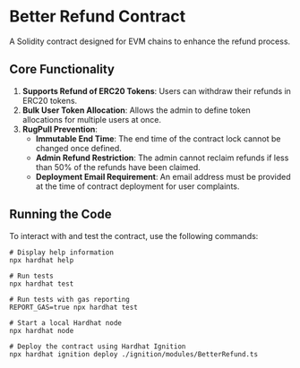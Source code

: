 # Better Refund Contract

A Solidity contract designed for EVM chains to enhance the refund process.

## Core Functionality

1. **Supports Refund of ERC20 Tokens**: Users can withdraw their refunds in ERC20 tokens.
2. **Bulk User Token Allocation**: Allows the admin to define token allocations for multiple users at once.
3. **RugPull Prevention**:
   - **Immutable End Time**: The end time of the contract lock cannot be changed once defined.
   - **Admin Refund Restriction**: The admin cannot reclaim refunds if less than 50% of the refunds have been claimed.
   - **Deployment Email Requirement**: An email address must be provided at the time of contract deployment for user complaints.

## Running the Code

To interact with and test the contract, use the following commands:

```shell
# Display help information
npx hardhat help

# Run tests
npx hardhat test

# Run tests with gas reporting
REPORT_GAS=true npx hardhat test

# Start a local Hardhat node
npx hardhat node

# Deploy the contract using Hardhat Ignition
npx hardhat ignition deploy ./ignition/modules/BetterRefund.ts